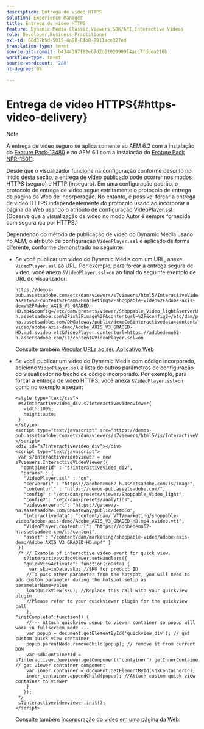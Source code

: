 ```yaml
---
description: Entrega de vídeo HTTPS
solution: Experience Manager
title: Entrega de vídeo HTTPS
feature: Dynamic Media Classic,Viewers,SDK/API,Interactive Videos
role: Developer,Business Practitioner
exl-id: 68d37b5d-5015-4a98-84b8-8911ace327ed
translation-type: tm+mt
source-git-commit: b4344397f82eb7d2d61020909f4acc7fddea210b
workflow-type: tm+mt
source-wordcount: '288'
ht-degree: 0%

---
```


# Entrega de vídeo HTTPS{#https-video-delivery}

>[!NOTE]
>
>A entrega de vídeo seguro se aplica somente ao AEM 6.2 com a instalação do [Feature Pack-13480](https://www.adobeaemcloud.com/content/marketplace/marketplaceProxy.html?packagePath=/content/companies/public/adobe/packages/cq620/featurepack/cq-6.2.0-featurepack-13480) e ao AEM 6.1 com a instalação do [Feature Pack NPR-15011](https://www.adobeaemcloud.com/content/marketplace/marketplaceProxy.html?packagePath=/content/companies/public/adobe/packages/cq610/featurepack/cq-6.1.0-featurepack-15011).

Desde que o visualizador funcione na configuração conforme descrito no início desta seção, a entrega de vídeo publicado pode ocorrer nos modos HTTPS (seguro) e HTTP (inseguro). Em uma configuração padrão, o protocolo de entrega de vídeo segue estritamente o protocolo de entrega da página da Web de incorporação. No entanto, é possível forçar a entrega de vídeo HTTPS independentemente do protocolo usado ao incorporar a página da Web usando o atributo de configuração [VideoPlayer.ssl](../../c-html5-aem-asset-viewers/c-html5-aem-int-video/r-html5-aem-int-video-config-attrib/r-html5-aem-int-video-config-attrib-videoplayer-ssl.md#reference-c28e1b700977493eadab5489458d7771). (Observe que a visualização de vídeo no modo Autor é sempre fornecida com segurança por HTTPS.)

Dependendo do método de publicação de vídeo do Dynamic Media usado no AEM, o atributo de configuração `VideoPlayer.ssl` é aplicado de forma diferente, conforme demonstrado no seguinte:

* Se você publicar um vídeo do Dynamic Media com um URL, anexe `VideoPlayer.ssl` ao URL. Por exemplo, para forçar a entrega segura de vídeo, você anexa `&VideoPlayer.ssl=on` ao final do seguinte exemplo de URL do visualizador:

   ```
   https://demos-pub.assetsadobe.com/etc/dam/viewers/s7viewers/html5/InteractiveVideoViewer.html?asset=%2Fcontent%2Fdam%2Fmarketing%2Fshoppable-video%2Fadobe-axis-demo%2FAdobe_AXIS_V3_GRADED-HD.mp4&config=/etc/dam/presets/viewer/Shoppable_Video_light&serverUrl=https%3A%2F%2Fadobedemo62-h.assetsadobe.com%2Fis%2Fimage%2F&contenturl=%2F&config2=/etc/dam/presets/analytics&videoserverurl=https://gateway-na.assetsadobe.com/DMGateway/public/demoCo&interactivedata=content/dam/_VTT/marketing/shoppable-video/adobe-axis-demo/Adobe_AXIS_V3_GRADED-HD.mp4.svideo.vtt&VideoPlayer.contenturl=https://adobedemo62-h.assetsadobe.com/is/content&VideoPlayer.ssl=on
   ```

   Consulte também [Vincular URLs ao seu Aplicativo Web](https://experienceleague.adobe.com/docs/experience-manager-65/assets/dynamic/linking-urls-to-yourwebapplication.html?lang=en#dynamic)

* Se você publicar um vídeo do Dynamic Media com código incorporado, adicione `VideoPlayer.ssl` à lista de outros parâmetros de configuração do visualizador no trecho de código incorporado. Por exemplo, para forçar a entrega de vídeo HTTPS, você anexa `&VideoPlayer.ssl=on` como no exemplo a seguir:

   ```
   <style type="text/css"> 
    #s7interactivevideo_div.s7interactivevideoviewer{ 
      width:100%;  
      height:auto; 
    } 
   </style> 
   <script type="text/javascript" src="https://demos-pub.assetsadobe.com/etc/dam/viewers/s7viewers/html5/js/InteractiveVideoViewer.js"></script> 
   <div id="s7interactivevideo_div"></div> 
   <script type="text/javascript"> 
    var s7interactivevideoviewer = new s7viewers.InteractiveVideoViewer({ 
     "containerId" : "s7interactivevideo_div", 
     "params" : {  
      "VideoPlayer.ssl" : "on", 
      "serverurl" : "https://adobedemo62-h.assetsadobe.com/is/image", 
      "contenturl" : "https://demos-pub.assetsadobe.com/",  
      "config" : "/etc/dam/presets/viewer/Shoppable_Video_light", 
      "config2": "/etc/dam/presets/analytics", 
      "videoserverurl": "https://gateway-na.assetsadobe.com/DMGateway/public/demoCo", 
      "interactivedata": "content/dam/_VTT/marketing/shoppable-video/adobe-axis-demo/Adobe_AXIS_V3_GRADED-HD.mp4.svideo.vtt", 
      "VideoPlayer.contenturl": "https://adobedemo62-h.assetsadobe.com/is/content", 
      "asset" : "/content/dam/marketing/shoppable-video/adobe-axis-demo/Adobe_AXIS_V3_GRADED-HD.mp4" } 
    }) 
    /* // Example of interactive video event for quick view. 
      s7interactivevideoviewer.setHandlers({  
      "quickViewActivate": function(inData) { 
        var sku=inData.sku; //SKU for product ID 
       //To pass other parameter from the hotspot, you will need to add custom parameter during the hotspot setup as parameterName=value 
       loadQuickView(sku); //Replace this call with your quickview plugin 
       //Please refer to your quickviewer plugin for the quickview call 
       },  
   "initComplete":function() {  
       //--- Attach quickview popup to viewer container so popup will work in fullscreen mode --- 
       var popup = document.getElementById('quickview_div'); // get custom quick view container 
       popup.parentNode.removeChild(popup); // remove it from current DOM 
       var sdkContainerId = s7interactivevideoviewer.getComponent("container").getInnerContainerId(); // get viewer container component 
       var inner_container = document.getElementById(sdkContainerId);  
       inner_container.appendChild(popup); //Attach custom quick view container to viewer 
       }  
      }); 
    */ 
    s7interactivevideoviewer.init(); 
   </script>
   ```

   Consulte também [Incorporação do vídeo em uma página da Web](https://experienceleague.adobe.com/docs/experience-manager-65/assets/dynamic/linking-urls-to-yourwebapplication.html#dynamic).
